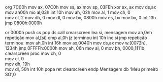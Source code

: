 org 7C00h
mov     ax, 07C0h
mov     ss, ax
mov     sp, 03FEh
xor     ax, ax
mov     ds,ax
mov     ah00h
mo      al,03h
int     10h
mov     ah, 02h
mov     al, 1
mov     ch, 0                   
mov     cl, 2
mov     dh, 0
mov     dl, 0
mov     bx, 0800h
mov     es, bx
mov     bx, 0
int     13h
jmp     0800h:0000h

or      0000h
push    cs
pop     ds
call crearscreen
lea si, mensagem 
mov ah,0eh
repetição 
mov al,[si]
cmp al,0h
jz terminou 
int 10h
inc si
jmp repetição 
terminou:
mov ah,0h
int 16h
mov ax,0040h
mov ds,ax
mov w.[0072h], 1234h
jmp 0FFFFh:0000h
mov     ah, 06h
mov     al, 0
mov     bh, 0000_1111b
clearscreen proc
mov     ch, 0         
    mov     cl, 0              
    mov     dh, 19h      
    mov     dl, 50h 
    int     10h
    popa
    ret
    clearscreen endp
    Mensagem db ‘Meu primeiro SO’,0
    
